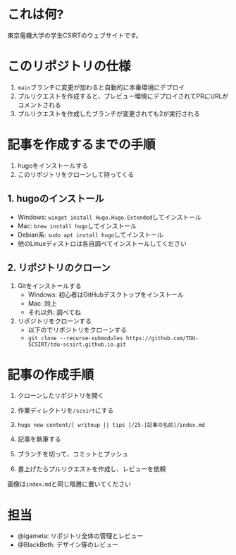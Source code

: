 # これは何?
東京電機大学の学生CSIRTのウェブサイトです。  

# このリポジトリの仕様
1. ``main``ブランチに変更が加わると自動的に本番環境にデプロイ
2. プルリクエストを作成すると、プレビュー環境にデプロイされてPRにURLがコメントされる
3. プルリクエストを作成したブランチが変更されても2が実行される

# 記事を作成するまでの手順
1. hugoをインストールする
2. このリポジトリをクローンして持ってくる

## 1. hugoのインストール
- Windows: ```winget install Hugo.Hugo.Extended```してインストール
- Mac: ```brew install hugo```してインストール
- Debian系: ```sudo apt install hugo```してインストール
- 他のLinuxディストロは各自調べてインストールしてください

## 2. リポジトリのクローン
1. Gitをインストールする
    - Windows: 初心者はGitHubデスクトップをインストール
    - Mac: 同上
    - それ以外: 調べてね
2. リポジトリをクローンする
    - 以下のでリポジトリをクローンする
    - ```git clone --recurse-submodules https://github.com/TDU-SCSIRT/tdu-scsirt.github.io.git```

# 記事の作成手順
1. クローンしたリポジトリを開く
2. 作業ディレクトリを``/scsirt``にする
3. ``hugo new content/[ writeup || tips ]/25-[記事の名前]/index.md``

4. 記事を執筆する
5. ブランチを切って、コミットとプッシュ
6. 書上げたらプルリクエストを作成し、レビューを依頼

画像は``index.md``と同じ階層に置いてください

# 担当
- @igameta: リポジトリ全体の管理とレビュー
- @BlackBeth: デザイン等のレビュー
